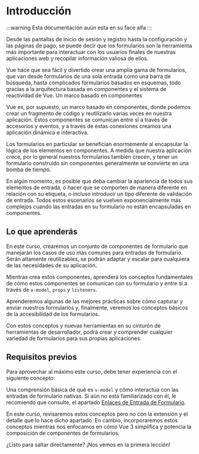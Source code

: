 # Introducción

:::warning
Esta documentación auún esta en su face alfa
:::

Desde las pantallas de inicio de sesión y registro hasta la configuración y las páginas de pago, se puede decir que los formularios son la herramienta más importante para interactuar con los usuarios finales de nuestras aplicaciones web y recopilar información valiosa de ellos.

Vue hace que sea fácil y divertido crear una amplia gama de formularios, que van desde formularios de una sola entrada como una barra de búsqueda, hasta complicados formularios basados ​​en esquemas, todo gracias a la arquitectura basada en componentes y el sistema de reactividad de Vue.
Un marco basado en componentes

Vue es, por supuesto, un marco basado en componentes, donde podemos crear un fragmento de código y reutilizarlo varias veces en nuestra aplicación. Estos componentes se comunican entre sí a través de accesorios y eventos, y a través de estas conexiones creamos una aplicación dinámica e interactiva.

Los formularios en particular se benefician enormemente al encapsular la lógica de los elementos en componentes. A medida que nuestra aplicación crece, por lo general nuestros formularios también crecen, y tener un formulario construido sin componentes generalmente se convierte en una bomba de tiempo.

En algún momento, es posible que deba cambiar la apariencia de todos sus elementos de entrada, o hacer que se comporten de manera diferente en relación con su etiqueta, o incluso introducir un tipo diferente de validación de entrada. Todos estos escenarios se vuelven exponencialmente más complejos cuando las entradas en su formulario no están encapsuladas en componentes.

## Lo que aprenderás

En este curso, crearemos un conjunto de componentes de formulario que manejarán los casos de uso más comunes para entradas de formulario. Serán altamente reutilizables, se podrán adaptar y escalar para cualquiera de las necesidades de su aplicación.

Mientras crea estos componentes, aprenderá los conceptos fundamentales de cómo estos componentes se comunican con su formulario y entre sí a través de `v-model`, `props` y `listeners`.

Aprenderemos algunas de las mejores prácticas sobre cómo capturar y enviar nuestros formularios y, finalmente, veremos los conceptos básicos de la accesibilidad de los formularios.

Con estos conceptos y nuevas herramientas en su cinturón de herramientas de desarrollador, podrá crear y comprender cualquier variedad de formularios para sus propias aplicaciones.

## Requisitos previos

Para aprovechar al máximo este curso, debe tener experiencia con el siguiente concepto:

Una comprensión básica de qué es `v-model` y cómo interactúa con las entradas de formulario nativas. Si aún no está familiarizado con él, le recomiendo que consulte, el apartado [Enlaces de Entrada de Formulario](https://vuejs.org/guide/essentials/forms.html).

En este curso, revisaremos estos conceptos pero no con la extensión y el detalle que lo hace dicho apartado. En cambio, incorporaremos estos conceptos mientras nos enfocamos en cómo Vue 3 simplifica y potencia la composición de componentes de formularios.

¿Listo para saltar directamente? ¡Nos vemos en la primera lección!
